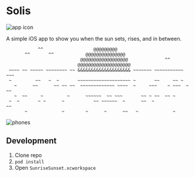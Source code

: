 # Solis

![app icon](http://i.imgur.com/wezWMEi.png)

A simple iOS app to show you when the sun sets, rises, and in between.

```
            ^^                   @@@@@@@@@
       ^^       ^^            @@@@@@@@@@@@@@@
                            @@@@@@@@@@@@@@@@@@              ^^
                           @@@@@@@@@@@@@@@@@@@@
 ~~~~ ~~ ~~~~~ ~~~~~~~~ ~~ &&&&&&&&&&&&&&&&&&&& ~~~~~~~ ~~~~~~~~~~~ ~~~
 ~         ~~   ~  ~       ~~~~~~~~~~~~~~~~~~~~ ~       ~~     ~~ ~
   ~      ~~      ~~ ~~ ~~  ~~~~~~~~~~~~~ ~~~~  ~     ~~~    ~ ~~~  ~ ~~
   ~  ~~     ~         ~      ~~~~~~  ~~ ~~~       ~~ ~ ~~  ~~ ~
 ~  ~       ~ ~      ~           ~~ ~~~~~~  ~      ~~  ~             ~~
       ~             ~        ~      ~      ~~   ~             ~ 
```


![phones](http://i.imgur.com/6K73luJ.png)

## Development

1. Clone repo
2. `pod install`
3. Open `SunriseSunset.xcworkspace`
